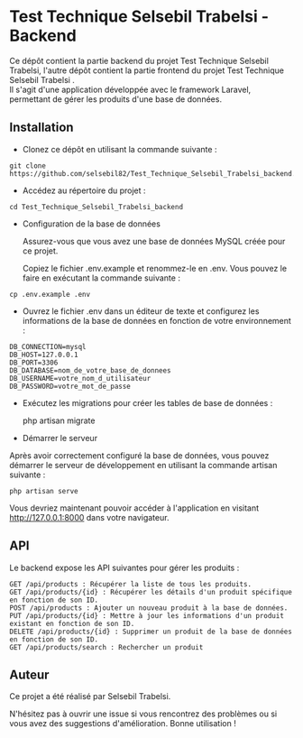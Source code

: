 
<h1>Test Technique Selsebil Trabelsi - Backend</h1>

Ce dépôt contient la partie backend du projet Test Technique Selsebil Trabelsi, l'autre dépôt contient la partie frontend du projet Test Technique Selsebil Trabelsi . </br>
Il s'agit d'une application développée avec le framework Laravel, permettant de gérer les produits d'une base de données.

<h2>Installation</h2>

   * Clonez ce dépôt en utilisant la commande suivante :

    git clone https://github.com/selsebil82/Test_Technique_Selsebil_Trabelsi_backend.git

   * Accédez au répertoire du projet :

    cd Test_Technique_Selsebil_Trabelsi_backend

   * Configuration de la base de données

     Assurez-vous que vous avez une base de données MySQL créée pour ce projet.

     Copiez le fichier .env.example et renommez-le en .env. Vous pouvez le faire en exécutant la commande suivante :

    cp .env.example .env

   * Ouvrez le fichier .env dans un éditeur de texte et configurez les informations de la base de données en fonction de votre environnement :


    DB_CONNECTION=mysql
    DB_HOST=127.0.0.1
    DB_PORT=3306
    DB_DATABASE=nom_de_votre_base_de_donnees
    DB_USERNAME=votre_nom_d_utilisateur
    DB_PASSWORD=votre_mot_de_passe

  * Exécutez les migrations pour créer les tables de base de données :

    php artisan migrate

  * Démarrer le serveur
    
  Après avoir correctement configuré la base de données, vous pouvez démarrer le serveur de développement en utilisant la commande artisan suivante :

    php artisan serve

Vous devriez maintenant pouvoir accéder à l'application en visitant http://127.0.0.1:8000 dans votre navigateur.
<h2>API</h2>

Le backend expose les API suivantes pour gérer les produits :

    GET /api/products : Récupérer la liste de tous les produits.
    GET /api/products/{id} : Récupérer les détails d'un produit spécifique en fonction de son ID.
    POST /api/products : Ajouter un nouveau produit à la base de données.
    PUT /api/products/{id} : Mettre à jour les informations d'un produit existant en fonction de son ID.
    DELETE /api/products/{id} : Supprimer un produit de la base de données en fonction de son ID.
    GET /api/products/search : Rechercher un produit 

<h2>Auteur</h2>

Ce projet a été réalisé par Selsebil Trabelsi.

N'hésitez pas à ouvrir une issue si vous rencontrez des problèmes ou si vous avez des suggestions d'amélioration. Bonne utilisation !
